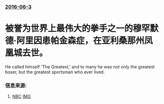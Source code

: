 ### [2016-06-3](/news/2016/06/3/index.md)

##### 
# 被誉为世界上最伟大的拳手之一的穆罕默德·阿里因患帕金森症，在亚利桑那州凤凰城去世。 

He called himself 'The Greatest,' and to many he was not only the greatest boxer, but the greatest sportsman who ever lived.


### 信息来源:

1. [NBC](http://www.nbcnews.com/news/sports/muhammad-ali-greatest-all-time-dead-74-n584776) [IMG](https://media1.s-nbcnews.com/j/newscms/2016_22/1564496/ali-liston_ce2b2d2917366a74628a579e283ad146.nbcnews-fp-1200-630.jpg)
